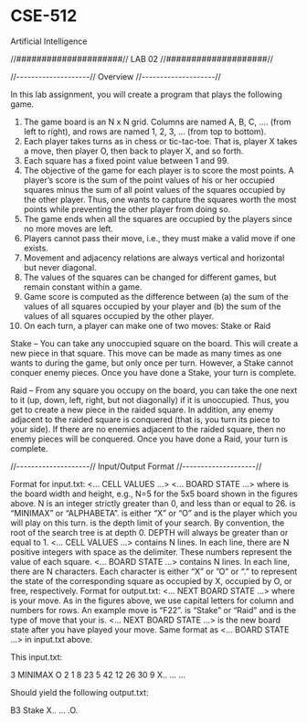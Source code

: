 # CSE-512
Artificial Intelligence

//#####################//
         LAB 02
//####################//



//--------------------//
        Overview
//--------------------//

In this lab assignment, you will create a program that plays the following game.
1. The game board is an N x N grid. Columns are named A, B, C, …. (from left to right), and rows
are named 1, 2, 3, ... (from top to bottom).
2. Each player takes turns as in chess or tic-tac-toe. That is, player X takes a move, then player O,
then back to player X, and so forth.
3. Each square has a fixed point value between 1 and 99.
4. The objective of the game for each player is to score the most points. A player’s score is the
sum of the point values of his or her occupied squares minus the sum of all point values of the
squares occupied by the other player. Thus, one wants to capture the squares worth the most
points while preventing the other player from doing so.
5. The game ends when all the squares are occupied by the players since no more moves are left.
6. Players cannot pass their move, i.e., they must make a valid move if one exists.
7. Movement and adjacency relations are always vertical and horizontal but never diagonal.
8. The values of the squares can be changed for different games, but remain constant within a
game.
9. Game score is computed as the difference between (a) the sum of the values of all squares
occupied by your player and (b) the sum of the values of all squares occupied by the other
player.
10. On each turn, a player can make one of two moves: Stake or Raid

Stake – You can take any unoccupied square on the board. This will create a new piece in that square.
This move can be made as many times as one wants to during the game, but only once per turn.
However, a Stake cannot conquer enemy pieces. Once you have done a Stake, your turn is complete. 

Raid – From any square you occupy on the board, you can take the one next to it (up, down, left, right,
but not diagonally) if it is unoccupied. Thus, you get to create a new piece in the raided square. In
addition, any enemy adjacent to the raided square is conquered (that is, you turn its piece to your side).
If there are no enemies adjacent to the raided square, then no enemy pieces will be conquered. Once you
have done a Raid, your turn is complete. 


//--------------------//
   Input/Output Format
//--------------------//

Format for input.txt:
<N>
<MODE>
<YOUPLAY>
<DEPTH>
<... CELL VALUES ...>
<... BOARD STATE ...>
where
<N> is the board width and height, e.g., N=5 for the 5x5 board shown in the figures above. N is an integer strictly
greater than 0, and less than or equal to 26.
<MODE> is “MINIMAX” or “ALPHABETA”.
<YOUPLAY> is either “X” or “O” and is the player which you will play on this turn.
<DEPTH> is the depth limit of your search. By convention, the root of the search tree is at depth 0. DEPTH will
always be greater than or equal to 1.
<... CELL VALUES ...> contains N lines. In each line, there are N positive integers with space as the delimiter.
These numbers represent the value of each square.
<... BOARD STATE ...> contains N lines. In each line, there are N characters. Each character is either “X” or ”O” or
“.” to represent the state of the corresponding square as occupied by X, occupied by O, or free, respectively.
Format for output.txt:
<MOVE> <MOVETYPE>
<... NEXT BOARD STATE ...>
where
<MOVE> is your move. As in the figures above, we use capital letters for column and numbers for rows. An
example move is “F22”.
<MOVETYPE> is “Stake” or “Raid” and is the type of move that your <MOVE> is.
<... NEXT BOARD STATE ...> is the new board state after you have played your move. Same format as <... BOARD
STATE ...> in input.txt above. 



This input.txt:

3
MINIMAX
O
2
1 8 23
5 42 12
26 30 9
X..
...
...

Should yield the following output.txt:

B3 Stake
X..
...
.O.


